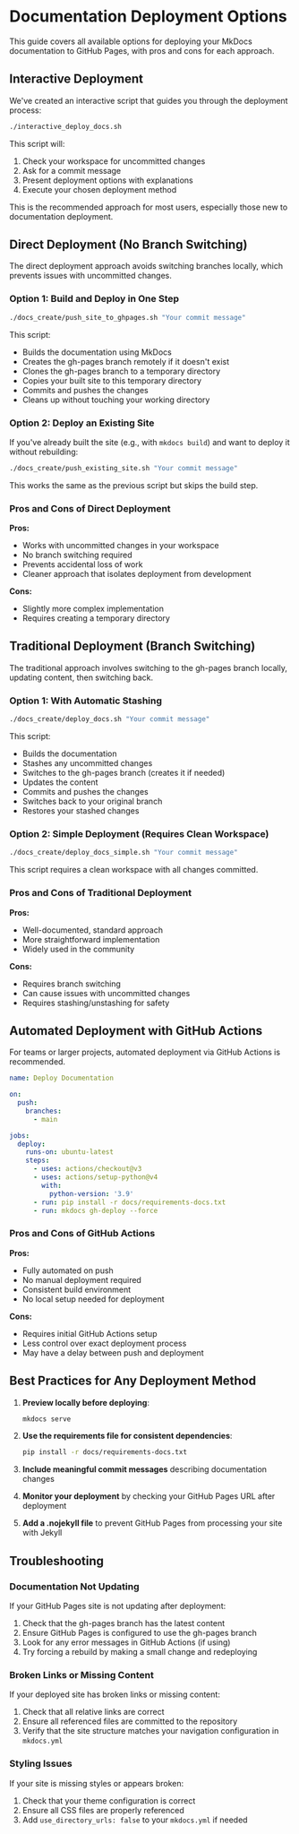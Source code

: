 # Documentation Deployment Options

This guide covers all available options for deploying your MkDocs documentation to GitHub Pages, with pros and cons for each approach.

## Interactive Deployment

We've created an interactive script that guides you through the deployment process:

```bash
./interactive_deploy_docs.sh
```

This script will:
1. Check your workspace for uncommitted changes
2. Ask for a commit message
3. Present deployment options with explanations
4. Execute your chosen deployment method

This is the recommended approach for most users, especially those new to documentation deployment.

## Direct Deployment (No Branch Switching)

The direct deployment approach avoids switching branches locally, which prevents issues with uncommitted changes.

### Option 1: Build and Deploy in One Step

```bash
./docs_create/push_site_to_ghpages.sh "Your commit message"
```

This script:
- Builds the documentation using MkDocs
- Creates the gh-pages branch remotely if it doesn't exist
- Clones the gh-pages branch to a temporary directory
- Copies your built site to this temporary directory
- Commits and pushes the changes
- Cleans up without touching your working directory

### Option 2: Deploy an Existing Site

If you've already built the site (e.g., with `mkdocs build`) and want to deploy it without rebuilding:

```bash
./docs_create/push_existing_site.sh "Your commit message"
```

This works the same as the previous script but skips the build step.

### Pros and Cons of Direct Deployment

**Pros:**
- Works with uncommitted changes in your workspace
- No branch switching required
- Prevents accidental loss of work
- Cleaner approach that isolates deployment from development

**Cons:**
- Slightly more complex implementation
- Requires creating a temporary directory

## Traditional Deployment (Branch Switching)

The traditional approach involves switching to the gh-pages branch locally, updating content, then switching back.

### Option 1: With Automatic Stashing

```bash
./docs_create/deploy_docs.sh "Your commit message"
```

This script:
- Builds the documentation
- Stashes any uncommitted changes
- Switches to the gh-pages branch (creates it if needed)
- Updates the content
- Commits and pushes the changes
- Switches back to your original branch
- Restores your stashed changes

### Option 2: Simple Deployment (Requires Clean Workspace)

```bash
./docs_create/deploy_docs_simple.sh "Your commit message"
```

This script requires a clean workspace with all changes committed.

### Pros and Cons of Traditional Deployment

**Pros:**
- Well-documented, standard approach
- More straightforward implementation
- Widely used in the community

**Cons:**
- Requires branch switching
- Can cause issues with uncommitted changes
- Requires stashing/unstashing for safety

## Automated Deployment with GitHub Actions

For teams or larger projects, automated deployment via GitHub Actions is recommended.

```yaml
name: Deploy Documentation

on:
  push:
    branches:
      - main

jobs:
  deploy:
    runs-on: ubuntu-latest
    steps:
      - uses: actions/checkout@v3
      - uses: actions/setup-python@v4
        with:
          python-version: '3.9'
      - run: pip install -r docs/requirements-docs.txt
      - run: mkdocs gh-deploy --force
```

### Pros and Cons of GitHub Actions

**Pros:**
- Fully automated on push
- No manual deployment required
- Consistent build environment
- No local setup needed for deployment

**Cons:**
- Requires initial GitHub Actions setup
- Less control over exact deployment process
- May have a delay between push and deployment

## Best Practices for Any Deployment Method

1. **Preview locally before deploying**:
   ```bash
   mkdocs serve
   ```

2. **Use the requirements file for consistent dependencies**:
   ```bash
   pip install -r docs/requirements-docs.txt
   ```

3. **Include meaningful commit messages** describing documentation changes

4. **Monitor your deployment** by checking your GitHub Pages URL after deployment

5. **Add a .nojekyll file** to prevent GitHub Pages from processing your site with Jekyll

## Troubleshooting

### Documentation Not Updating

If your GitHub Pages site is not updating after deployment:
1. Check that the gh-pages branch has the latest content
2. Ensure GitHub Pages is configured to use the gh-pages branch
3. Look for any error messages in GitHub Actions (if using)
4. Try forcing a rebuild by making a small change and redeploying

### Broken Links or Missing Content

If your deployed site has broken links or missing content:
1. Check that all relative links are correct
2. Ensure all referenced files are committed to the repository
3. Verify that the site structure matches your navigation configuration in `mkdocs.yml`

### Styling Issues

If your site is missing styles or appears broken:
1. Check that your theme configuration is correct
2. Ensure all CSS files are properly referenced
3. Add `use_directory_urls: false` to your `mkdocs.yml` if needed
